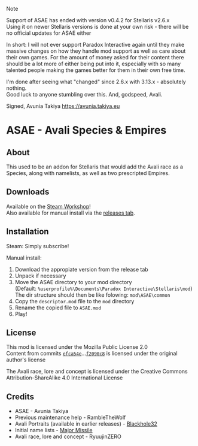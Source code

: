 > [!NOTE]
> Support of ASAE has ended with version v0.4.2 for Stellaris v2.6.x  
> Using it on newer Stellaris versions is done at your own risk - there will be no official updates for ASAE either
> 
> In short: I will not ever support Paradox Interactive again until they make massive changes on how they handle mod support as well as care about their own games. For the amount of money asked for their content there should be a lot more of either being put into it, especially with so many talented people making the games better for them in their own free time.
>   
> I'm done after seeing what "changed" since 2.6.x with 3.13.x - absolutely nothing.  
> Good luck to anyone stumbling over this. And, godspeed, Avali.
>
> Signed, Avunia Takiya https://avunia.takiya.eu

# ASAE - Avali Species & Empires  

## About  

This used to be an addon for Stellaris that would add the Avali race as a Species, along with namelists, as well as two prescripted Empires.

## Downloads  

Available on the [Steam Workshop](https://steamcommunity.com/sharedfiles/filedetails/?id=1706407663)!  
Also available for manual install via the [releases tab](https://github.com/Avunia/ASAE/releases).

## Installation  

Steam: Simply subscribe!  

Manual install:

1. Download the appropiate version from the release tab
2. Unpack if necessary
3. Move the ASAE directory to your mod directory  
  (Default: `%userprofile%\Documents\Paradox Interactive\Stellaris\mod`)  
  The dir structure should then be like folowing: `mod\ASAE\common`
4. Copy the `descriptor.mod` file to the `mod` directory
5. Rename the copied file to `ASAE.mod`
6. Play!

## License  

This mod is licensed under the Mozilla Public License 2.0  
Content from commits [`efca54e`](https://github.com/Avunia/stellaris-ASAE/commit/efca54e2c6edade9d90f06b571eaf9c3a079b939)...[`f2090c8`](https://github.com/Avunia/stellaris-ASAE/commit/f2090c8793f9081c5c9b39a406a8ee0f29b5beb5) is licensed under the original author's license

The Avali race, lore and concept is licensed under the Creative Commons Attribution-ShareAlike 4.0 International License

## Credits

- ASAE - Avunia Takiya
- Previous maintenance help - RambleTheWolf
- Avali Portraits (available in earlier releases) - [Blackhole32](https://www.deviantart.com/blackhole32) 
- Initial name lists - [Major Missile](https://steamcommunity.com/id/missilesandafterburners)  
- Avali race, lore and concept - RyuujinZERO
